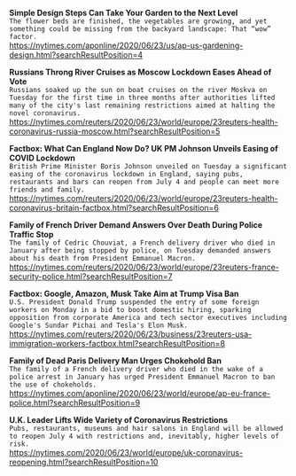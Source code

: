 **Simple Design Steps Can Take Your Garden to the Next Level**\
`The flower beds are finished, the vegetables are growing, and yet something could be missing from the backyard landscape: That “wow” factor. `\
https://nytimes.com/aponline/2020/06/23/us/ap-us-gardening-design.html?searchResultPosition=4

**Russians Throng River Cruises as Moscow Lockdown Eases Ahead of Vote**\
`Russians soaked up the sun on boat cruises on the river Moskva on Tuesday for the first time in three months after authorities lifted many of the city's last remaining restrictions aimed at halting the novel coronavirus. `\
https://nytimes.com/reuters/2020/06/23/world/europe/23reuters-health-coronavirus-russia-moscow.html?searchResultPosition=5

**Factbox: What Can England Now Do? UK PM Johnson Unveils Easing of COVID Lockdown**\
`British Prime Minister Boris Johnson unveiled on Tuesday a significant easing of the coronavirus lockdown in England, saying pubs, restaurants and bars can reopen from July 4 and people can meet more friends and family.`\
https://nytimes.com/reuters/2020/06/23/world/europe/23reuters-health-coronavirus-britain-factbox.html?searchResultPosition=6

**Family of French Driver Demand Answers Over Death During Police Traffic Stop**\
`The family of Cedric Chouviat, a French delivery driver who died in January after being stopped by police, on Tuesday demanded answers about his death from President Emmanuel Macron. `\
https://nytimes.com/reuters/2020/06/23/world/europe/23reuters-france-security-police.html?searchResultPosition=7

**Factbox: Google, Amazon, Musk Take Aim at Trump Visa Ban**\
`U.S. President Donald Trump suspended the entry of some foreign workers on Monday in a bid to boost domestic hiring, sparking opposition from corporate America and tech sector executives including Google's Sundar Pichai and Tesla's Elon Musk.`\
https://nytimes.com/reuters/2020/06/23/business/23reuters-usa-immigration-workers-factbox.html?searchResultPosition=8

**Family of Dead Paris Delivery Man Urges Chokehold Ban**\
`The family of a French delivery driver who died in the wake of a police arrest in January has urged President Emmanuel Macron to ban the use of chokeholds.`\
https://nytimes.com/aponline/2020/06/23/world/europe/ap-eu-france-police.html?searchResultPosition=9

**U.K. Leader Lifts Wide Variety of Coronavirus Restrictions**\
`Pubs, restaurants, museums and hair salons in England will be allowed to reopen July 4 with restrictions and, inevitably, higher levels of risk.`\
https://nytimes.com/2020/06/23/world/europe/uk-coronavirus-reopening.html?searchResultPosition=10

